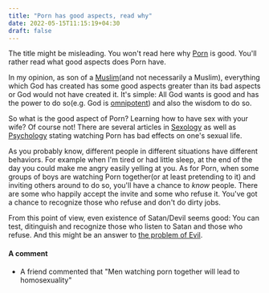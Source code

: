 ```yaml
---
title: "Porn has good aspects, read why"
date: 2022-05-15T11:15:19+04:30
draft: false 
---
```


The title might be misleading. You won't read here why [Porn](https://en.wikipedia.org/wiki/Pornography) is good. You'll rather read what good aspects does Porn have.

In my opinion, as son of a [Muslim](https://en.wikipedia.org/wiki/Muslims)(and not necessarily a Muslim),
everything which God has created has some good aspects greater than its bad aspects or God would not have
created it. It's simple: All God wants is good and has the power to do
so(e.g. God is [omnipotent](https://en.wikipedia.org/wiki/Omnipotence)) and also the wisdom to do so.

So what is the good aspect of Porn? Learning how to have sex with your wife?
Of course not! There are several articles in [Sexology](https://en.wikipedia.org/wiki/Sexology) as well as
[Psychology](https://en.wikipedia.org/wiki/Psychology) stating watching Porn has bad effects on one's sexual life.

As you probably know, different people in different situations have different behaviors. For example when I'm tired or had little sleep, at the end of the day you could make me angry easily yelling at you. As for Porn, when some groups of boys are watching Porn together(or at least pretending to it) and inviting others around to do so, you'll have a chance to *know* people. There are some who happily accept the invite and some who refuse it. You've got a chance to recognize those who refuse and don't do dirty jobs.

From this point of view, even existence of Satan/Devil seems good: You can test, ditinguish and recognize those who listen to Satan and those who refuse. And this might be an answer to [the problem of Evil](https://en.wikipedia.org/wiki/Problem_of_evil).

#### A comment

 - A friend commented that "Men watching porn together will lead to homosexuality"
